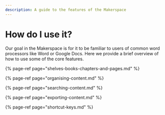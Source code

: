 ```yaml
---
description: A guide to the features of the Makerspace
---
```


# How do I use it?

Our goal in the Makerspace is for it to be familiar to users of common word processors like Word or Google Docs. Here we provide a brief overview of how to use some of the core features.

{% page-ref page="shelves-books-chapters-and-pages.md" %}

{% page-ref page="organising-content.md" %}

{% page-ref page="searching-content.md" %}

{% page-ref page="exporting-content.md" %}

{% page-ref page="shortcut-keys.md" %}


